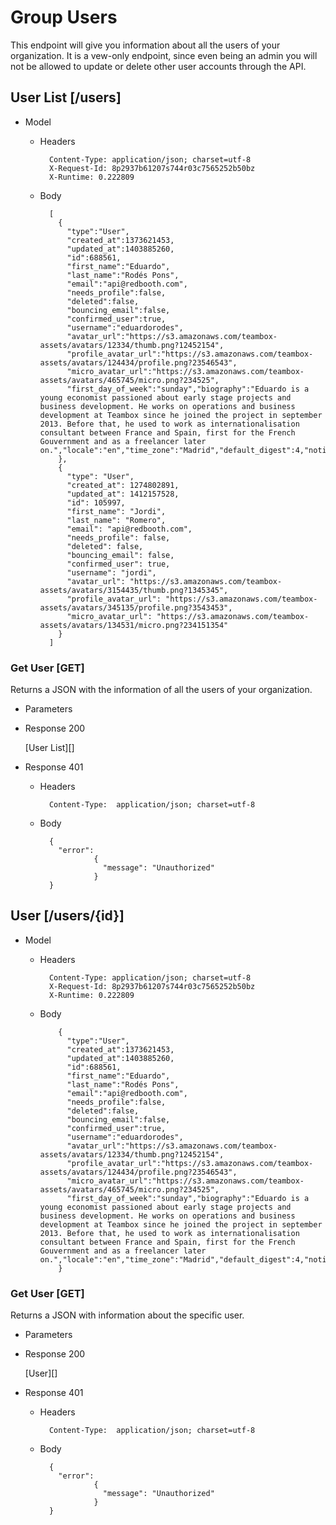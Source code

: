 # Group Users
This endpoint will give you information about all the users of your organization. It is a vew-only endpoint, since even being an admin you will not be allowed to update or delete other user accounts through the API.  

## User List [/users]

+ Model

    + Headers

            Content-Type: application/json; charset=utf-8
            X-Request-Id: 8p2937b61207s744r03c7565252b50bz
            X-Runtime: 0.222809

    + Body

            [
              {
                "type":"User",
                "created_at":1373621453,
                "updated_at":1403885260,
                "id":688561,
                "first_name":"Eduardo",
                "last_name":"Rodés Pons",
                "email":"api@redbooth.com",
                "needs_profile":false,
                "deleted":false,
                "bouncing_email":false,
                "confirmed_user":true,
                "username":"eduardorodes",
                "avatar_url":"https://s3.amazonaws.com/teambox-assets/avatars/12334/thumb.png?12452154",
                "profile_avatar_url":"https://s3.amazonaws.com/teambox-assets/avatars/124434/profile.png?23546543",
                "micro_avatar_url":"https://s3.amazonaws.com/teambox-assets/avatars/465745/micro.png?234525",
                "first_day_of_week":"sunday","biography":"Eduardo is a young economist passioned about early stage projects and business development. He works on operations and business development at Teambox since he joined the project in september 2013. Before that, he used to work as internationalisation consultant between France and Spain, first for the French Gouvernment and as a freelancer later on.","locale":"en","time_zone":"Madrid","default_digest":4,"notify_conversations":false,"notify_tasks":false,"notify_pages":false,"default_watch_new_task":false,"default_watch_new_conversation":false,"default_watch_new_page":false,"digest_delivery_hour":6,"wants_task_reminder":false,"rss_token":"cf3c27fab3e8cd2f568db31b3b0eb46dd3ce31a0","calendar_token":"bb9fd6e48633271bd936e717a23fb3dd3a63a35d","shortcut_apps":null,"project_activity_digest":"no_digest","chat_token":"f48a2b40041a948c584f5f0ade5e21ce","is_pro":true
              },
              {
                "type": "User",
                "created_at": 1274802891,
                "updated_at": 1412157528,
                "id": 105997,
                "first_name": "Jordi",
                "last_name": "Romero",
                "email": "api@redbooth.com",
                "needs_profile": false,
                "deleted": false,
                "bouncing_email": false,
                "confirmed_user": true,
                "username": "jordi",
                "avatar_url": "https://s3.amazonaws.com/teambox-assets/avatars/3154435/thumb.png?1345345",
                "profile_avatar_url": "https://s3.amazonaws.com/teambox-assets/avatars/345135/profile.png?3543453",
                "micro_avatar_url": "https://s3.amazonaws.com/teambox-assets/avatars/134531/micro.png?234151354"
              }
            ]

### Get User [GET]
Returns a JSON with the information of all the users of your organization.

+ Parameters

+ Response 200

    [User List][]

+ Response 401

    + Headers

            Content-Type:  application/json; charset=utf-8

    + Body

            {
              "error":
                      {
                        "message": "Unauthorized"
                      }
            }

## User [/users/{id}]

+ Model

    + Headers

            Content-Type: application/json; charset=utf-8
            X-Request-Id: 8p2937b61207s744r03c7565252b50bz
            X-Runtime: 0.222809

    + Body

              {
                "type":"User",
                "created_at":1373621453,
                "updated_at":1403885260,
                "id":688561,
                "first_name":"Eduardo",
                "last_name":"Rodés Pons",
                "email":"api@redbooth.com",
                "needs_profile":false,
                "deleted":false,
                "bouncing_email":false,
                "confirmed_user":true,
                "username":"eduardorodes",
                "avatar_url":"https://s3.amazonaws.com/teambox-assets/avatars/12334/thumb.png?12452154",
                "profile_avatar_url":"https://s3.amazonaws.com/teambox-assets/avatars/124434/profile.png?23546543",
                "micro_avatar_url":"https://s3.amazonaws.com/teambox-assets/avatars/465745/micro.png?234525",
                "first_day_of_week":"sunday","biography":"Eduardo is a young economist passioned about early stage projects and business development. He works on operations and business development at Teambox since he joined the project in september 2013. Before that, he used to work as internationalisation consultant between France and Spain, first for the French Gouvernment and as a freelancer later on.","locale":"en","time_zone":"Madrid","default_digest":4,"notify_conversations":false,"notify_tasks":false,"notify_pages":false,"default_watch_new_task":false,"default_watch_new_conversation":false,"default_watch_new_page":false,"digest_delivery_hour":6,"wants_task_reminder":false,"rss_token":"cf3c27fab3e8cd2f568db31b3b0eb46dd3ce31a0","calendar_token":"bb9fd6e48633271bd936e717a23fb3dd3a63a35d","shortcut_apps":null,"project_activity_digest":"no_digest","chat_token":"f48a2b40041a948c584f5f0ade5e21ce","is_pro":true
              }

### Get User [GET]
Returns a JSON with information about the specific user.

+ Parameters

+ Response 200

    [User][]

+ Response 401

    + Headers

            Content-Type:  application/json; charset=utf-8

    + Body

            {
              "error":
                      {
                        "message": "Unauthorized"
                      }
            }
